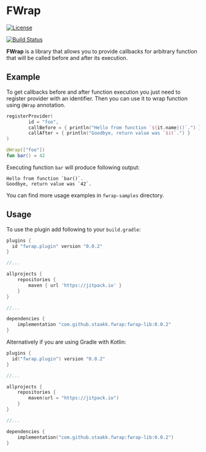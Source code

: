 # FWrap

[![License](https://img.shields.io/badge/License-Apache%202.0-blue.svg)](https://opensource.org/licenses/Apache-2.0)

[![Build Status](https://travis-ci.org/staakk/fwrap.svg?branch=master)](https://travis-ci.org/staakk/fwrap)

__FWrap__ is a library that allows you to provide callbacks for arbitrary function that will be called before and after its execution.

## Example
To get callbacks before and after function execution you just need to register provider with an identifier. Then you can use it to wrap function using `@Wrap` annotation.

```kotlin
registerProvider(
        id = "foo",
        callBefore = { println("Hello from function `${it.name}()`.") },
        callAfter = { println("Goodbye, return value was `$it`.") }
)

@Wrap(["foo"])
fun bar() = 42
```

Executing function `bar` will produce following output:
```text
Hello from function `bar()`.
Goodbye, return value was `42`.
```

You can find more usage examples in `fwrap-samples` directory.

## Usage
To use the plugin add following to your `build.gradle`:
```groovy
plugins {
  id "fwrap.plugin" version "0.0.2"
}

//...

allprojects {
    repositories {
        maven { url 'https://jitpack.io' }
    }
}

//...

dependencies {
    implementation "com.github.staakk.fwrap:fwrap-lib:0.0.2"
}
```
Alternatively if you are using Gradle with Kotlin:
```kotlin
plugins {
  id("fwrap.plugin") version "0.0.2"
}

//...

allprojects {
    repositories {
        maven(url = "https://jitpack.io")
    }
}

//...

dependencies {
    implementation("com.github.staakk.fwrap:fwrap-lib:0.0.2")
}
```